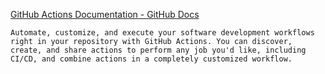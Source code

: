 [GitHub Actions Documentation - GitHub Docs](https://docs.github.com/en/actions)

```
Automate, customize, and execute your software development workflows right in your repository with GitHub Actions. You can discover, create, and share actions to perform any job you'd like, including CI/CD, and combine actions in a completely customized workflow.
```

